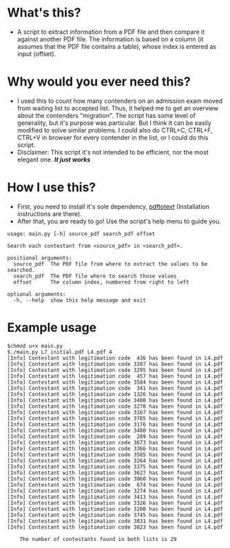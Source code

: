 # What's this?
* A script to extract information from a PDF file and then compare it against another PDF file. The information is based on a column (it assumes that the PDF file contains a table), whose index is entered as input (offset).

# Why would you ever need this?
* I used this to count how many contenders on an admission exam moved from waiting list to accepted list. Thus, it helped me to get an overview about the contenders "migration". The script has some level of generality, but it's purpose was particular. But I think it can be easily modified to solve similar problems. I could also do CTRL+C, CTRL+F, CTRL+V in browser for every contender in the list, or I could do this script.
* Disclaimer: This script it's not intended to be efficient, nor the most elegant one. ***It just works***

# How I use this?
* First, you need to install it's sole dependency, [pdftotext](https://github.com/jalan/pdftotext) (Installation instructions are there).  
* After that, you are ready to go! Use the script's help menu to guide you.
```
usage: main.py [-h] source_pdf search_pdf offset

Search each contestant from <source_pdf> in <search_pdf>.

positional arguments:
  source_pdf  The PDF file from where to extract the values to be searched.
  search_pdf  The PDF file where to search those values
  offset      The column index, numbered from right to left

optional arguments:
  -h, --help  show this help message and exit
```

# Example usage
```
$chmod u+x main.py
$./main.py L7_initial.pdf L4.pdf 4
[Info] Contestant with legitimation code  436 has been found in L4.pdf
[Info] Contestant with legitimation code 3207 has been found in L4.pdf
[Info] Contestant with legitimation code 3295 has been found in L4.pdf
[Info] Contestant with legitimation code  457 has been found in L4.pdf
[Info] Contestant with legitimation code 3584 has been found in L4.pdf
[Info] Contestant with legitimation code  341 has been found in L4.pdf
[Info] Contestant with legitimation code 1326 has been found in L4.pdf
[Info] Contestant with legitimation code 3400 has been found in L4.pdf
[Info] Contestant with legitimation code 3278 has been found in L4.pdf
[Info] Contestant with legitimation code 3167 has been found in L4.pdf
[Info] Contestant with legitimation code 3785 has been found in L4.pdf
[Info] Contestant with legitimation code 3176 has been found in L4.pdf
[Info] Contestant with legitimation code 3480 has been found in L4.pdf
[Info] Contestant with legitimation code  289 has been found in L4.pdf
[Info] Contestant with legitimation code 3673 has been found in L4.pdf
[Info] Contestant with legitimation code 3366 has been found in L4.pdf
[Info] Contestant with legitimation code 3585 has been found in L4.pdf
[Info] Contestant with legitimation code 3264 has been found in L4.pdf
[Info] Contestant with legitimation code 3375 has been found in L4.pdf
[Info] Contestant with legitimation code 3627 has been found in L4.pdf
[Info] Contestant with legitimation code 3060 has been found in L4.pdf
[Info] Contestant with legitimation code  674 has been found in L4.pdf
[Info] Contestant with legitimation code 3274 has been found in L4.pdf
[Info] Contestant with legitimation code 3413 has been found in L4.pdf
[Info] Contestant with legitimation code 3326 has been found in L4.pdf
[Info] Contestant with legitimation code 3200 has been found in L4.pdf
[Info] Contestant with legitimation code 3745 has been found in L4.pdf
[Info] Contestant with legitimation code 3831 has been found in L4.pdf
[Info] Contestant with legitimation code 3023 has been found in L4.pdf

	The number of contestants found in both lists is 29
```
